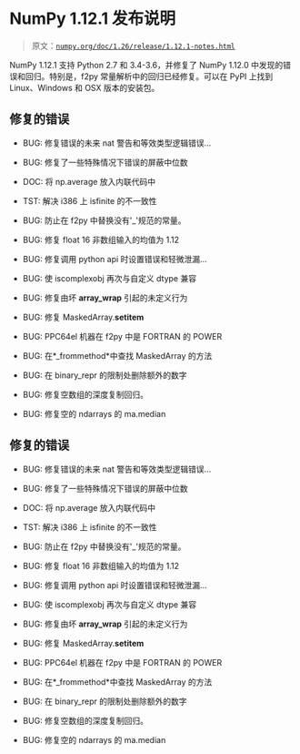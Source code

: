 # NumPy 1.12.1 发布说明

> 原文：[`numpy.org/doc/1.26/release/1.12.1-notes.html`](https://numpy.org/doc/1.26/release/1.12.1-notes.html)

NumPy 1.12.1 支持 Python 2.7 和 3.4-3.6，并修复了 NumPy 1.12.0 中发现的错误和回归。特别是，f2py 常量解析中的回归已经修复。可以在 PyPI 上找到 Linux、Windows 和 OSX 版本的安装包。

## 修复的错误

+   BUG: 修复错误的未来 nat 警告和等效类型逻辑错误…

+   BUG: 修复了一些特殊情况下错误的屏蔽中位数

+   DOC: 将 np.average 放入内联代码中

+   TST: 解决 i386 上 isfinite 的不一致性

+   BUG: 防止在 f2py 中替换没有'_'规范的常量。

+   BUG: 修复 float 16 非数组输入的均值为 1.12

+   BUG: 修复调用 python api 时设置错误和轻微泄漏…

+   BUG: 使 iscomplexobj 再次与自定义 dtype 兼容

+   BUG: 修复由坏 __array_wrap__ 引起的未定义行为

+   BUG: 修复 MaskedArray.__setitem__

+   BUG: PPC64el 机器在 f2py 中是 FORTRAN 的 POWER

+   BUG: 在*_frommethod*中查找 MaskedArray 的方法

+   BUG: 在 binary_repr 的限制处删除额外的数字

+   BUG: 修复空数组的深度复制回归。

+   BUG: 修复空的 ndarrays 的 ma.median

## 修复的错误

+   BUG: 修复错误的未来 nat 警告和等效类型逻辑错误…

+   BUG: 修复了一些特殊情况下错误的屏蔽中位数

+   DOC: 将 np.average 放入内联代码中

+   TST: 解决 i386 上 isfinite 的不一致性

+   BUG: 防止在 f2py 中替换没有'_'规范的常量。

+   BUG: 修复 float 16 非数组输入的均值为 1.12

+   BUG: 修复调用 python api 时设置错误和轻微泄漏…

+   BUG: 使 iscomplexobj 再次与自定义 dtype 兼容

+   BUG: 修复由坏 __array_wrap__ 引起的未定义行为

+   BUG: 修复 MaskedArray.__setitem__

+   BUG: PPC64el 机器在 f2py 中是 FORTRAN 的 POWER

+   BUG: 在*_frommethod*中查找 MaskedArray 的方法

+   BUG: 在 binary_repr 的限制处删除额外的数字

+   BUG: 修复空数组的深度复制回归。

+   BUG: 修复空的 ndarrays 的 ma.median
